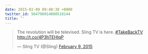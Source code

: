 ```yaml
---
date: 2015-02-09 09:40:38 +0000
twitter_id: 564796014880518144
title: ''
---
```


<blockquote class="twitter-tweet"><p lang="en" dir="ltr">The revolution will be televised. Sling TV is here. <a href="https://twitter.com/hashtag/TakeBackTV?src=hash&amp;ref_src=twsrc%5Etfw">#TakeBackTV</a> <a href="http://t.co/4P3hTEHIqP">http://t.co/4P3hTEHIqP</a></p>&mdash; Sling TV (@Sling) <a href="https://twitter.com/Sling/status/564792609290190848?ref_src=twsrc%5Etfw">February 9, 2015</a></blockquote>
<script async src="https://platform.twitter.com/widgets.js" charset="utf-8"></script>
